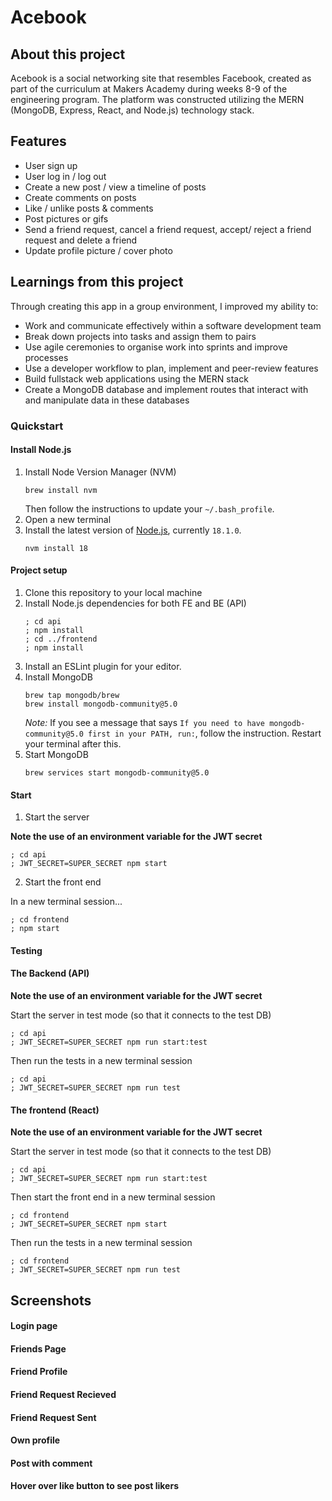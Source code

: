 # Acebook

## About this project
Acebook is a social networking site that resembles Facebook, created as part of the curriculum at Makers Academy during weeks 8-9 of the engineering program. The platform was constructed utilizing the MERN (MongoDB, Express, React, and Node.js) technology stack.

## Features
* User sign up
* User log in / log out
* Create a new post / view a timeline of posts
* Create comments on posts
* Like / unlike posts & comments
* Post pictures or gifs
* Send a friend request, cancel a friend request, accept/ reject a friend request and delete a friend
* Update profile picture / cover photo

## Learnings from this project
Through creating this app in a group environment, I improved my ability to:
- Work and communicate effectively within a software development team
- Break down projects into tasks and assign them to pairs
- Use agile ceremonies to organise work into sprints and improve processes
- Use a developer workflow to plan, implement and peer-review features
- Build fullstack web applications using the MERN stack
- Create a MongoDB database and implement routes that interact with and manipulate data in these databases

### Quickstart

#### Install Node.js

1. Install Node Version Manager (NVM)
   ```
   brew install nvm
   ```
   Then follow the instructions to update your `~/.bash_profile`.
2. Open a new terminal
3. Install the latest version of [Node.js](https://nodejs.org/en/), currently `18.1.0`.
   ```
   nvm install 18
   ```

#### Project setup

1. Clone this repository to your local machine
2. Install Node.js dependencies for both FE and BE (API)
   ```
   ; cd api
   ; npm install
   ; cd ../frontend
   ; npm install
   ```
3. Install an ESLint plugin for your editor.
4. Install MongoDB
   ```
   brew tap mongodb/brew
   brew install mongodb-community@5.0
   ```
   *Note:* If you see a message that says `If you need to have mongodb-community@5.0 first in your PATH, run:`, follow the instruction. Restart your terminal after this.
5. Start MongoDB
   ```
   brew services start mongodb-community@5.0
   ```

#### Start

1. Start the server

  **Note the use of an environment variable for the JWT secret**

   ```
   ; cd api
   ; JWT_SECRET=SUPER_SECRET npm start
   ```
2. Start the front end

  In a new terminal session...

  ```
  ; cd frontend
  ; npm start
  ```

#### Testing


#### The Backend (API)

**Note the use of an environment variable for the JWT secret**

  Start the server in test mode (so that it connects to the test DB)

  ```
  ; cd api
  ; JWT_SECRET=SUPER_SECRET npm run start:test
  ```

  Then run the tests in a new terminal session

  ```
  ; cd api
  ; JWT_SECRET=SUPER_SECRET npm run test
  ```

#### The frontend (React)

**Note the use of an environment variable for the JWT secret**

  Start the server in test mode (so that it connects to the test DB)

  ```
  ; cd api
  ; JWT_SECRET=SUPER_SECRET npm run start:test
  ```

  Then start the front end in a new terminal session

  ```
  ; cd frontend
  ; JWT_SECRET=SUPER_SECRET npm start
  ```

  Then run the tests in a new terminal session

  ```
  ; cd frontend
  ; JWT_SECRET=SUPER_SECRET npm run test
  ```
## Screenshots
#### Login page
#### Friends Page
#### Friend Profile
#### Friend Request Recieved
#### Friend Request Sent
#### Own profile
#### Post with comment
#### Hover over like button to see post likers

